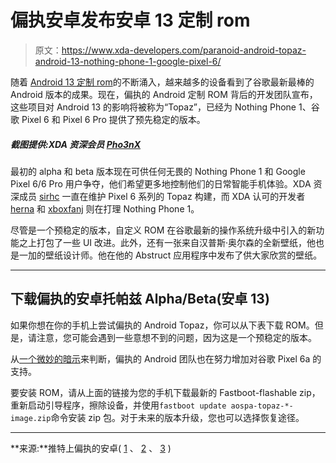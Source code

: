 # 偏执安卓发布安卓 13 定制 rom

> 原文：<https://www.xda-developers.com/paranoid-android-topaz-android-13-nothing-phone-1-google-pixel-6/>

随着 [Android 13 定制 rom](https://www.xda-developers.com/android-13-custom-rom-list/)的不断涌入，越来越多的设备看到了谷歌最新最棒的 Android 版本的成果。现在，偏执的 Android 定制 ROM 背后的开发团队宣布，这些项目对 Android 13 的影响将被称为“Topaz”，已经为 Nothing Phone 1、谷歌 Pixel 6 和 Pixel 6 Pro 提供了预先稳定的版本。

##### *截图提供:XDA 资深会员 [Pho3nX](https://forum.xda-developers.com/m/pho3nx.5308099/)*

最初的 alpha 和 beta 版本现在可供任何无畏的 Nothing Phone 1 和 Google Pixel 6/6 Pro 用户争夺，他们希望更多地控制他们的日常智能手机体验。XDA 资深成员 [sirhc](https://forum.xda-developers.com/m/sirhc.4678203/) 一直在维护 Pixel 6 系列的 Topaz 构建，而 XDA 认可的开发者 [herna](https://forum.xda-developers.com/m/herna.2225255/) 和 [xboxfanj](https://forum.xda-developers.com/m/xboxfanj.4003363/) 则在打理 Nothing Phone 1。

尽管是一个预稳定的版本，自定义 ROM 在谷歌最新的操作系统升级中引入的新功能之上打包了一些 UI 改进。此外，还有一张来自汉普斯·奥尔森的全新壁纸，他也是一加的壁纸设计师。他在他的 Abstruct 应用程序中发布了供大家欣赏的壁纸。

* * *

## 下载偏执的安卓托帕兹 Alpha/Beta(安卓 13)

如果你想在你的手机上尝试偏执的 Android Topaz，你可以从下表下载 ROM。但是，请注意，您可能会遇到一些意想不到的问题，因为这是一个预稳定的版本。

从[一个微妙的暗示](https://twitter.com/herna/status/1581292621737365505)来判断，偏执的 Android 团队也在努力增加对谷歌 Pixel 6a 的支持。

要安装 ROM，请从上面的链接为您的手机下载最新的 Fastboot-flashable zip，重新启动引导程序，擦除设备，并使用`fastboot update aospa-topaz-*-image.zip`命令安装 zip 包。对于未来的版本升级，您也可以选择恢复途径。

* * *

**来源:**推特上偏执的安卓( [1](https://twitter.com/paranoidaospa/status/1581173098082349056) 、 [2](https://twitter.com/paranoidaospa/status/1581374583118012416) 、 [3](https://twitter.com/paranoidaospa/status/1581379447675973632) )
